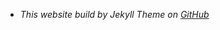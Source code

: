 - *This website build by Jekyll Theme on [GitHub](https://github.com/zhutaosheng/academicprofile-backup)*
